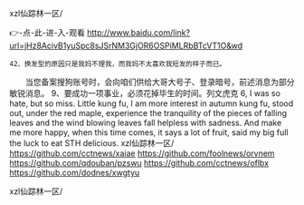 
xzl仙踪林一区/




👉-点-此-进-入-观看  http://www.baidu.com/link?url=jHz8AcivB1yuSpc8sJSrNM3GjOR6OSPiMLRbBTcVT1O&wd




	42、换发型的原因只是我妈不理我，而我妈不太喜欢我短发的样子而已。
　　当您备案搜狗账号时，会向咱们供给大哥大号子、登录暗号，前述消息为部分敏锐消息。
	9、要成功一项事业，必须花掉毕生的时间。列文虎克
6, I was so hate, but so miss.
Little kung fu, I am more interest in autumn kung fu, stood out, under the red maple, experience the tranquility of the pieces of falling leaves and the wind blowing leaves fall helpless with sadness.
And make me more happy, when this time comes, it says a lot of fruit, said my big full the luck to eat STH delicious.
xzl仙踪林一区/ https://github.com/cctnews/xaiae
https://github.com/foolnews/orvnem
https://github.com/qdouban/pzswu
https://github.com/cctnews/oflbx
https://github.com/dodnes/xwgtyu





xzl仙踪林一区/
